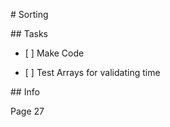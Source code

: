 \# Sorting



\## Tasks

* \[ ] Make Code

* \[ ] Test Arrays for validating time




\## Info

Page 27

